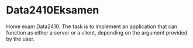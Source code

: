 # Data2410Eksamen
Home exam Data2410. 
The task is to implement an application that can function as either a server or a client, depending on the argument provided by the user.
